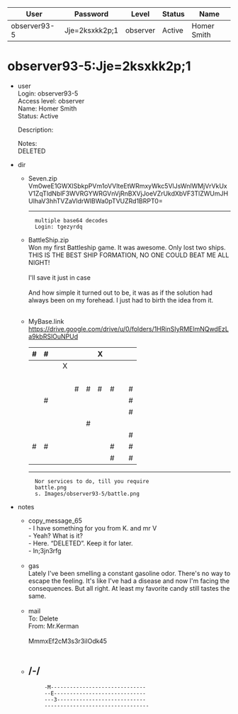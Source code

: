 | User         | Password                          | Level    | Status     | Name          |  
|--------------|-----------------------------------|----------|------------|---------------|  
| observer93-5 | Jje=2ksxkk2p;1                    | observer | Active     | Homer Smith   |


# observer93-5:Jje=2ksxkk2p;1    
* user  
    Login: observer93-5  <br>
    Access level: observer  <br>
    Name: Homer Smith  <br>
    Status: Active  <br>
      
    Description:  <br>
    
    Notes:  <br>
    DELETED  <br>

* dir
  * Seven.zip  
                  Vm0weE1GWXlSbkpPVm1oVVlteEtWRmxyWkc5VlJsWnlWMjVrVkUxV1ZqTldNblF3WVRGYWRGVnVjRnBXVjJoeVZrUkdXbVF3TlZWUmJHUlhaV3hhTVZaVldrWlBWa0pTVUZRd1BRPT0=  <br>
                  
      ---
          multiple base64 decodes
          Login: tgezyrdq
    
  * BattleShip.zip  
      Won my first Battleship game. It was awesome. Only lost two ships. THIS IS THE BEST SHIP FORMATION, NO ONE COULD BEAT ME ALL NIGHT!  <br>
        <br>
      I'll save it just in case  <br>
        <br>
      And how simple it turned out to be, it was as if the solution had always been on my forehead. I just had to birth the idea from it.  <br>
       <br>
  * MyBase.link  
       https://drive.google.com/drive/u/0/folders/1HRinSIyRMElmNQwdEzLa9kbRSlOuNPUd
       <br>
 
       | # | # |   |   |   |   | X |   |   |   |
       |---|---|---|---|---|---|---|---|---|---|
       |   |   |   | X |   |   |   |   |   |   |
       | &nbsp;  |   |   |   |   |   |   |   |   |   |
       |   |   |   |   | # | # | # | # |   | # |
       |   | # |   |   |   |   |   |   |   | # |
       |   |   |   |   |   |   |   |   |   | # |
       |   |   |   |   |   | # |   |   |   |   |
       |   |   |   |   |   |   |   |   |   | # |
       | # | # |   |   |   |   |   | # |   | # |
       |   |   |   |   |   |   |   | # |   | # |
              
      ---
          Nor services to do, till you require
          battle.png
          s. Images/observer93-5/battle.png

* notes  
  * copy_message_65  
              - I have something for you from K. and mr V  <br>
              - Yeah? What is it?  <br>
              - Here. “DELETED”. Keep it for later.  <br>
              - ln;3jn3rfg  <br>
                <br>
  * gas  
              Lately I've been smelling a constant gasoline odor. There's no way to escape the feeling. It's like I've had a disease and now I'm facing the consequences. But all right. At least my favorite candy still tastes the same. <br>
       <br>
   * mail  
              To: Delete <br>
              From: Mr.Kerman <br>
               <br>
              MmmxEf2cM3s3r3iIOdk45 <br>
              <br>
  * /-/
      ---
             -M------------------------------ 
             --E-----------------------------
             ---3----------------------------
             ---------------------------------




    
